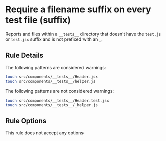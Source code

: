 # Require a filename suffix on every test file (suffix)

Reports and files within a `__tests__` directory that doesn't have the `test.js` or `test.jsx` suffix and is not prefixed with an `_`.

## Rule Details

The following patterns are considered warnings:

```sh
touch src/components/__tests__/Header.jsx
touch src/components/__tests__/helper.js
```

The following patterns are not considered warnings:

```sh
touch src/components/__tests__/Header.test.jsx
touch src/components/__tests__/_helper.js
```

## Rule Options

This rule does not accept any options
